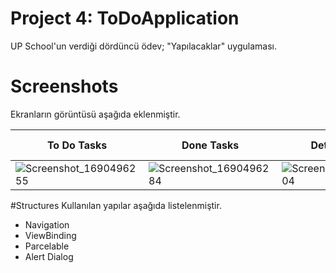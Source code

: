 # Project 4: ToDoApplication

UP School'un verdiği dördüncü ödev; "Yapılacaklar" uygulaması.

# Screenshots

Ekranların görüntüsü aşağıda eklenmiştir.

| To Do Tasks               | Done Tasks                | Detail Screen          | Detail Screen's AlertView  | Detail Screen Example    |
| ------------------------- | ------------------------- | ---------------------- | -------------------------- | ------------------------ |
| ![Screenshot_1690496255](https://github.com/zehrakuru/ToDoApplication/assets/74616481/5358a90b-9d72-4393-b82c-63ad8335615f) | ![Screenshot_1690496284](https://github.com/zehrakuru/ToDoApplication/assets/74616481/57c28f8b-fd7a-47ac-9cb1-997e24f16742) |  ![Screenshot_1690496304](https://github.com/zehrakuru/ToDoApplication/assets/74616481/f508464a-36e6-47fc-8e0b-18cee210c017) | ![Screenshot_1690496313](https://github.com/zehrakuru/ToDoApplication/assets/74616481/40cc8bd8-99ae-44a1-832a-82869f1c8189) | ![Screenshot_1690496340](https://github.com/zehrakuru/ToDoApplication/assets/74616481/05ba4b85-aa4f-40e7-b337-9c53b595ef34) |

#Structures
Kullanılan yapılar aşağıda listelenmiştir.

- Navigation
- ViewBinding
- Parcelable
- Alert Dialog
